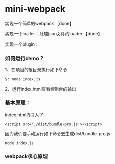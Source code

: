 # mini-webpack
实现一个简单的webpack 【done】

实现一个loader：处理json文件的loader 【done】

实现一个plugin：


### 如何运行demo？

1、在项目的根目录执行如下命令
```
$: node index.js
```
2、运行index.html查看控制台的输出


### 基本原理：

index.html内引入了 
```
<script src='./dist/bundle-pro.js'></script>
```

因为我们要手动运行如下命令去生成dist/bundle-pro.js
```
node index.js
```


### webpack核心原理
